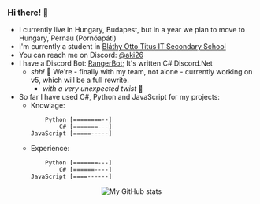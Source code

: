   ### Hi there! 👋

  - I currently live in Hungary, Budapest, but in a year we plan to move to Hungary, Pernau (Pornóapáti)
  - I'm currently a student in [Bláthy Otto Titus IT Secondary School](https://blathy.info)
  - You can reach me on Discord: [@aki26](https://discord.com/users/452133888047972352)
  - I have a Discord Bot: [RangerBot](https://rangerbot.hu); It's written C# Discord.Net
    - *shh!* 🤫 We're - finally with my team, not alone - currently working on v5, which will be a full rewrite.
      - *with a very unexpected twist* 🤭
  - So far I have used C#, Python and JavaScript for my projects:
    - Knowlage:
      ```
          Python [========--]
              C# [=======---]
      JavaScript [=====-----]
      ```
    - Experience:
      ```
          Python [=======---]
              C# [======----]
      JavaScript [====------]
      ```

<div align="center">
  
  ![My GitHub stats](https://github-readme-stats.vercel.app/api?username=aggiczy&theme=dracula)
  
</div>

  <!--
### Stats
<div>
  <img height="135px" src="https://github-readme-stats.vercel.app/api?username=aggiczy&theme=nord&show_icons=true&hide_title=true&hide_border=true&hide_rank=true&include_all_commits=true&count_private=true&line_height=21">
  <img height="135px" src="https://github-readme-stats.vercel.app/api/top-langs/?username=aggiczy&theme=nord&&hide_title=true&hide_border=true&layout=compact&langs_count=8">
</div>

  **aggiczy/aggiczy** is a ✨ _special_ ✨ repository because its `README.md` (this file) appears on your GitHub profile.
  
  Here are some ideas to get you started:
  
  - 🔭 I’m currently working on ...
  - 🌱 I’m currently learning ...
  - 👯 I’m looking to collaborate on ...
  - 🤔 I’m looking for help with ...
  - 💬 Ask me about ...
  - 📫 How to reach me: ...
  - 😄 Pronouns: ...
  - ⚡ Fun fact: ...
  -->
